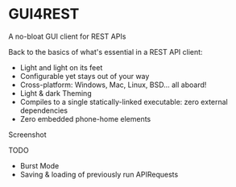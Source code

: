 # GUI4REST
A no-bloat GUI client for REST APIs

Back to the basics of what's essential in a REST API client:
- Light and light on its feet
- Configurable yet stays out of your way
- Cross-platform: Windows, Mac, Linux, BSD... all aboard!
- Light & dark Theming
- Compiles to a single statically-linked executable: zero external dependencies
- Zero embedded phone-home elements

Screenshot

TODO
- Burst Mode
- Saving & loading of previously run APIRequests
